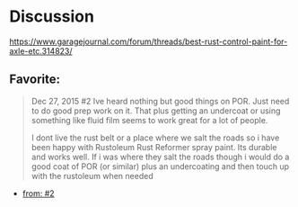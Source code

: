 # Discussion
https://www.garagejournal.com/forum/threads/best-rust-control-paint-for-axle-etc.314823/

## Favorite:
>Dec 27, 2015
>#2
>Ive heard nothing but good things on POR. Just need to do good prep work on it. That plus getting an undercoat or using something like fluid film seems to work great for a lot of people.
>
>I dont live the rust belt or a place where we salt the roads so i have been happy with Rustoleum Rust Reformer spray paint. Its durable and works well. If i was where they salt the roads though i would do a good coat of POR (or similar) plus an undercoating and then touch up with the rustoleum when needed
- [from: #2](https://www.garagejournal.com/forum/threads/best-rust-control-paint-for-axle-etc.314823/#post-5380541)
